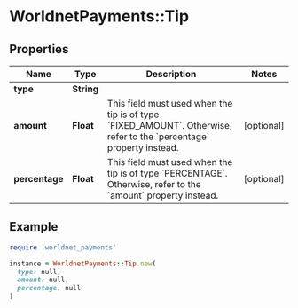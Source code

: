 # WorldnetPayments::Tip

## Properties

| Name | Type | Description | Notes |
| ---- | ---- | ----------- | ----- |
| **type** | **String** |  |  |
| **amount** | **Float** | This field must used when the tip is of type &#x60;FIXED_AMOUNT&#x60;. Otherwise, refer to the &#x60;percentage&#x60; property instead. | [optional] |
| **percentage** | **Float** | This field must used when the tip is of type &#x60;PERCENTAGE&#x60;. Otherwise, refer to the &#x60;amount&#x60; property instead. | [optional] |

## Example

```ruby
require 'worldnet_payments'

instance = WorldnetPayments::Tip.new(
  type: null,
  amount: null,
  percentage: null
)
```

